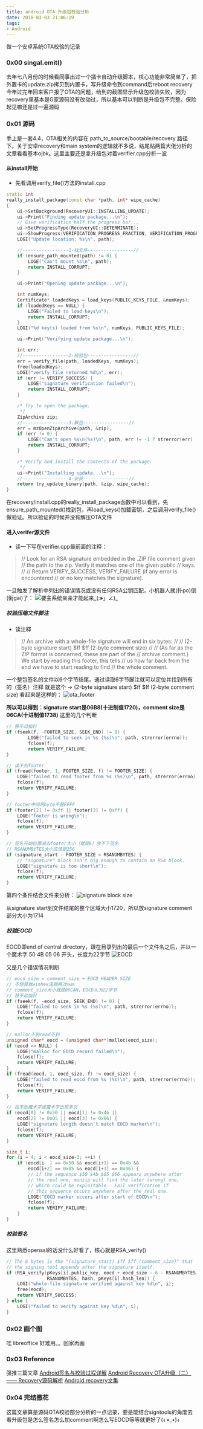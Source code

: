 ```yaml
---
title: android OTA 升级包校验分析
date: 2018-03-03 21:06:19
tags: 
- Android
---
```


做一个安卓系统OTA校验的记录
### 0x00  singal.emit()
去年七八月份的时候看同事出过一个插卡自动升级脚本，核心功能非常简单了，把外置卡的update.zip拷贝到内置卡，写升级命令到command后reboot recovery
今年过完年回来客户报了OTA的问题，给到的截图显示升级包校验失败，因为recovery里基本是G家源码没有改动过，所以基本可以判断是升级包不完整。保险起见嘛还是过一遍源码
### 0x01  源码
手上是一套4.4，OTA相关的内容在 path_to_source/bootable/recovery 路径下。关于安卓recovery和main
 system的逻辑就不多说，结尾贴两篇大佬分析的文章看看基本ojbk。这里主要还是拿升级包对着verifier.cpp分析一波

<!-- more -->

#### 从install开始
+ 先看调用verify_file()方法的install.cpp
```cpp
static int
really_install_package(const char *path, int* wipe_cache)
{
    ui->SetBackground(RecoveryUI::INSTALLING_UPDATE);
    ui->Print("Finding update package...\n");
    // Give verification half the progress bar...
    ui->SetProgressType(RecoveryUI::DETERMINATE);
    ui->ShowProgress(VERIFICATION_PROGRESS_FRACTION, VERIFICATION_PROGRESS_TIME);
    LOGI("Update location: %s\n", path);

    //-----------------1-找文件-----------------//
    if (ensure_path_mounted(path) != 0) {  
        LOGE("Can't mount %s\n", path);
        return INSTALL_CORRUPT;
    }

    ui->Print("Opening update package...\n");

    int numKeys;
    Certificate* loadedKeys = load_keys(PUBLIC_KEYS_FILE, &numKeys);
    if (loadedKeys == NULL) {
        LOGE("Failed to load keys\n");
        return INSTALL_CORRUPT;
    }
    LOGI("%d key(s) loaded from %s\n", numKeys, PUBLIC_KEYS_FILE);

    ui->Print("Verifying update package...\n");

    int err;
    //-----------------2-校验包-----------------//
    err = verify_file(path, loadedKeys, numKeys);
    free(loadedKeys);
    LOGI("verify_file returned %d\n", err);
    if (err != VERIFY_SUCCESS) {
        LOGE("signature verification failed\n");
        return INSTALL_CORRUPT;
    }

    /* Try to open the package.
     */
    ZipArchive zip;
    //-----------------3-解包-----------------//
    err = mzOpenZipArchive(path, &zip);
    if (err != 0) {
        LOGE("Can't open %s\n(%s)\n", path, err != -1 ? strerror(err) : "bad");
        return INSTALL_CORRUPT;
    }

    /* Verify and install the contents of the package.
     */
    ui->Print("Installing update...\n");
    //-----------------4-安装-----------------//
    return try_update_binary(path, &zip, wipe_cache);
}
```
在recovery/install.cpp的really_install_package函数中可以看到，先ensure_path_mounted()找到包，再load_keys()加载密钥，之后调用verify_file()做验证。所以验证的时候并没有解压OTA文件
#### 进入verifer源文件
+ 读一下写在verifier.cpp最前面的注释：
> // Look for an RSA signature embedded in the .ZIP file comment given
// the path to the zip.  Verify it matches one of the given public
// keys.
//
// Return VERIFY_SUCCESS, VERIFY_FAILURE (if any error is encountered
// or no key matches the signature).

一旦触发了解析中列出的错误情况或没有任何RSA公钥匹配，小机器人就(扑po)倒(街gai)了：
![要主系统亲亲才能起来_(:⁍」∠)_](http://upload-images.jianshu.io/upload_images/2424151-d9d0b216c2c6b755.png?imageMogr2/auto-orient/strip%7CimageView2/2/w/1240)

##### 校验压缩文件脚注
+ 读注释
> // An archive with a whole-file signature will end in six bytes:
    //
    //   (2-byte signature start) $ff $ff (2-byte comment size)
    //
    // (As far as the ZIP format is concerned, these are part of the
    // archive comment.)  We start by reading this footer, this tells
    // us how far back from the end we have to start reading to find
    // the whole comment.

一个整包签名的文件以6个字节结尾。通过读取6字节脚注就可以定位并找到所有的（签名）注释
就是这个 -> (2-byte signature start) $ff $ff (2-byte comment size)
看起来是这样的：
![ota_footer](http://upload-images.jianshu.io/upload_images/2424151-af0c914e261d5477.png?imageMogr2/auto-orient/strip%7CimageView2/2/w/1240)

**所以可以得到：signature start是06B8(十进制值1720)，comment size是06CA(十进制值1738)**
这里的几个判断
```cpp
// 移不动指针
if (fseek(f, -FOOTER_SIZE, SEEK_END) != 0) {
        LOGE("failed to seek in %s (%s)\n", path, strerror(errno));
        fclose(f);
        return VERIFY_FAILURE;
}
```
```cpp
// 读不到footer
if (fread(footer, 1, FOOTER_SIZE, f) != FOOTER_SIZE) {
    LOGE("failed to read footer from %s (%s)\n", path, strerror(errno));
    fclose(f);
    return VERIFY_FAILURE;
}
```
```cpp
// footer中间两byte不是FFFF
if (footer[2] != 0xff || footer[3] != 0xff) {
    LOGE("footer is wrong\n");
    fclose(f);
    return VERIFY_FAILURE;
}
```
```cpp
// 签名开始位置减去footer大小（就是6）放不下签名
// RSANUMBYTES大小应该是256
if (signature_start - FOOTER_SIZE < RSANUMBYTES) {
    // "signature" block isn't big enough to contain an RSA block.
    LOGE("signature is too short\n");
    fclose(f);
    return VERIFY_FAILURE;
}
```
第四个条件结合文件来分析：
![signature block size](http://upload-images.jianshu.io/upload_images/2424151-3c554ec7e937bc76.png?imageMogr2/auto-orient/strip%7CimageView2/2/w/1240)

从signature start到文件结尾的整个区域大小1720，所以放signature comment部分大小为1714

##### 校验EOCD
EOCD即end of central directory，跟在目录列出的最后一个文件名之后，并以一个魔术字 50 4B 05 06 开头，长度为22字节
![EOCD](http://upload-images.jianshu.io/upload_images/2424151-c514824109a3e0c4.png?imageMogr2/auto-orient/strip%7CimageView2/2/w/1240)

又是几个错误情况判断
```cpp
// eocd_size = comment_size + EOCD_HEADER_SIZE
// 不想算就winhex连跳两次⊙ω⊙
// comment_size大小就是06CAH，EOCD头为22字节
// 移不动指针
if (fseek(f, -eocd_size, SEEK_END) != 0) {
    LOGE("failed to seek in %s (%s)\n", path, strerror(errno));
    fclose(f);
    return VERIFY_FAILURE;
}
```
```cpp
// malloc不到read不到
unsigned char* eocd = (unsigned char*)malloc(eocd_size);
if (eocd == NULL) {
    LOGE("malloc for EOCD record failed\n");
    fclose(f);
    return VERIFY_FAILURE;
}
if (fread(eocd, 1, eocd_size, f) != eocd_size) {
    LOGE("failed to read eocd from %s (%s)\n", path, strerror(errno));
    fclose(f);
    return VERIFY_FAILURE;
}
```
```cpp
// 找不到魔术字或魔术字出现多次
if (eocd[0] != 0x50 || eocd[1] != 0x4b ||
    eocd[2] != 0x05 || eocd[3] != 0x06) {
    LOGE("signature length doesn't match EOCD marker\n");
    fclose(f);
    return VERIFY_FAILURE;
}

size_t i;
for (i = 4; i < eocd_size-3; ++i) {
    if (eocd[i  ] == 0x50 && eocd[i+1] == 0x4b &&
        eocd[i+2] == 0x05 && eocd[i+3] == 0x06) {
        // if the sequence $50 $4b $05 $06 appears anywhere after
        // the real one, minzip will find the later (wrong) one,
        // which could be exploitable.  Fail verification if
        // this sequence occurs anywhere after the real one.
        LOGE("EOCD marker occurs after start of EOCD\n");
        fclose(f);
        return VERIFY_FAILURE;
    }
}
```
##### 校验签名
这里熟悉openssl的话没什么好看了，核心就是RSA_verify()
```cpp
// The 6 bytes is the "(signature_start) $ff $ff (comment_size)" that
// the signing tool appends after the signature itself.
if (RSA_verify(pKeys[i].public_key, eocd + eocd_size - 6 - RSANUMBYTES,
               RSANUMBYTES, hash, pKeys[i].hash_len)) {
    LOGI("whole-file signature verified against key %d\n", i);
    free(eocd);
    return VERIFY_SUCCESS;
} else {
    LOGI("failed to verify against key %d\n", i);
}
```

### 0x02 画个图
哇 libreoffice 好难用。。回家再画

### 0x03 Reference
强推三篇文章
[Android签名与校验过程详解](http://blog.csdn.net/gulinxieying/article/details/78677487)
[Android Recovery OTA升级（二）—— Recovery源码解析](http://blog.csdn.net/wzy_1988/article/details/46862247)
[Android recovery文集](http://blog.csdn.net/csdn66_2016/article/category/6762933)

### 0x04 完结撒花
这篇文章算是源码OTA校验部分分析的一点记录，要是能结合signtools的角度去看升级包是怎么签名怎么加comment啊怎么写EOCD等等就更好了(ง •_•)ง
